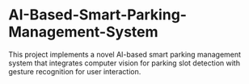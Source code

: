 # AI-Based-Smart-Parking-Management-System
This project implements a novel AI-based smart parking management system that integrates computer vision for parking slot detection with gesture recognition for user interaction. 
